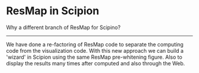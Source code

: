 ResMap in Scipion
==========================
Why a different branch of ResMap for Scipino?

----------------
We have done a re-factoring of ResMap code to
separate the computing code from the visualization
code. With this new approach we can build a 'wizard'
in Scipion using the same ResMap pre-whitening figure.
Also to display the results many times after computed
and also through the Web.
